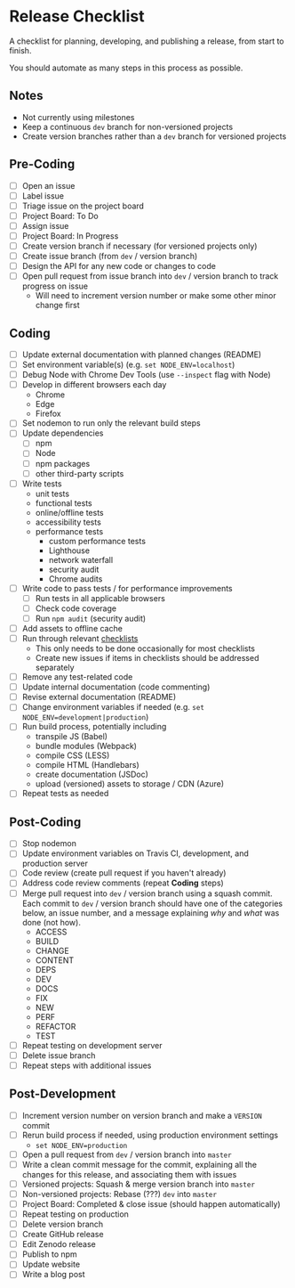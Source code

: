 # Release Checklist

A checklist for planning, developing, and publishing a release, from start to finish.

You should automate as many steps in this process as possible.

## Notes
* Not currently using milestones
* Keep a continuous `dev` branch for non-versioned projects
* Create version branches rather than a `dev` branch for versioned projects

## Pre-Coding
- [ ] Open an issue
- [ ] Label issue
- [ ] Triage issue on the project board
- [ ] Project Board: To Do
- [ ] Assign issue
- [ ] Project Board: In Progress
- [ ] Create version branch if necessary (for versioned projects only)
- [ ] Create issue branch (from `dev` / version branch)
- [ ] Design the API for any new code or changes to code
- [ ] Open pull request from issue branch into `dev` / version branch to track progress on issue
  - Will need to increment version number or make some other minor change first

## Coding
- [ ] Update external documentation with planned changes (README)
- [ ] Set environment variable(s) (e.g. `set NODE_ENV=localhost`)
- [ ] Debug Node with Chrome Dev Tools (use `--inspect` flag with Node)
- [ ] Develop in different browsers each day
  - Chrome
  - Edge
  - Firefox
- [ ] Set nodemon to run only the relevant build steps
- [ ] Update dependencies
  - [ ] npm
  - [ ] Node
  - [ ] npm packages
  - [ ] other third-party scripts
- [ ] Write tests
  - unit tests
  - functional tests
  - online/offline tests
  - accessibility tests
  - performance tests
    - custom performance tests
    - Lighthouse
    - network waterfall
    - security audit
    - Chrome audits
- [ ] Write code to pass tests / for performance improvements
  - [ ] Run tests in all applicable browsers
  - [ ] Check code coverage
  - [ ] Run `npm audit` (security audit)
- [ ] Add assets to offline cache
- [ ] Run through relevant [checklists][1]
  - This only needs to be done occasionally for most checklists
  - Create new issues if items in checklists should be addressed separately
- [ ] Remove any test-related code
- [ ] Update internal documentation (code commenting)
- [ ] Revise external documentation (README)
- [ ] Change environment variables if needed (e.g. `set NODE_ENV=development|production`)
- [ ] Run build process, potentially including
  - transpile JS (Babel)
  - bundle modules (Webpack)
  - compile CSS (LESS)
  - compile HTML (Handlebars)
  - create documentation (JSDoc)
  - upload (versioned) assets to storage / CDN (Azure)
- [ ] Repeat tests as needed

## Post-Coding
- [ ] Stop nodemon
- [ ] Update environment variables on Travis CI, development, and production server
- [ ] Code review (create pull request if you haven't already)
- [ ] Address code review comments (repeat **Coding** steps)
- [ ] Merge pull request into `dev` / version branch using a squash commit. Each commit to `dev` / version branch should have one of the categories below, an issue number, and a message explaining *why* and *what* was done (not how).
  - ACCESS
  - BUILD
  - CHANGE
  - CONTENT
  - DEPS
  - DEV
  - DOCS
  - FIX
  - NEW
  - PERF
  - REFACTOR
  - TEST
- [ ] Repeat testing on development server
- [ ] Delete issue branch
- [ ] Repeat steps with additional issues

## Post-Development
- [ ] Increment version number on version branch and make a `VERSION` commit
- [ ] Rerun build process if needed, using production environment settings
  - `set NODE_ENV=production`
- [ ] Open a pull request from `dev` / version branch into `master`
- [ ] Write a clean commit message for the commit, explaining all the changes for this release, and associating them with issues
- [ ] Versioned projects: Squash & merge version branch into `master`
- [ ] Non-versioned projects: Rebase (???) `dev` into `master`
- [ ] Project Board: Completed & close issue (should happen automatically)
- [ ] Repeat testing on production
- [ ] Delete version branch
- [ ] Create GitHub release
- [ ] Edit Zenodo release
- [ ] Publish to npm
- [ ] Update website
- [ ] Write a blog post

[1]: https://github.com/dwhieb/utilities/tree/master/checklists
